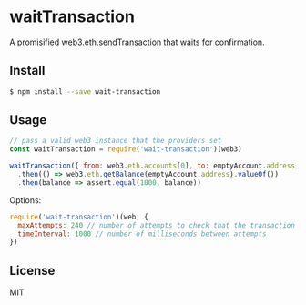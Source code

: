 # waitTransaction
A promisified web3.eth.sendTransaction that waits for confirmation.

## Install

```sh
$ npm install --save wait-transaction
```

## Usage

```js
// pass a valid web3 instance that the providers set
const waitTransaction = require('wait-transaction')(web3)

waitTransaction({ from: web3.eth.accounts[0], to: emptyAccount.address, value: 1000 })
  .then(() => web3.eth.getBalance(emptyAccount.address).valueOf())
  .then(balance => assert.equal(1000, balance))
```

Options:

```js
require('wait-transaction')(web, {
  maxAttempts: 240 // number of attempts to check that the transaction was mined before giving up
  timeInterval: 1000 // number of milliseconds between attempts
})
```

## License

MIT

